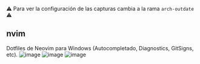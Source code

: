 ⚠️ Para ver la configuración de las capturas cambia a la rama `arch-outdate` ⚠️
## nvim
Dotfiles de Neovim para Windows (Autocompletado, Diagnostics, GitSigns, etc).
![image](https://user-images.githubusercontent.com/56775416/190770183-53e294e5-051b-43af-b02f-30be28d5af1d.png)
![image](https://user-images.githubusercontent.com/56775416/190772134-6dd3d97f-2310-4d2c-99a4-1881dd7a571b.png)
![image](https://user-images.githubusercontent.com/56775416/190774481-dd128318-9cce-40f3-8995-9b70aae26155.png)
